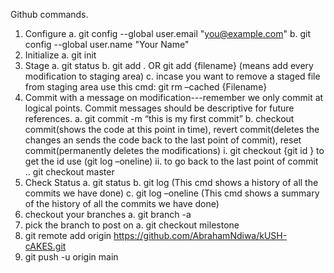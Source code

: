 Github commands.

1.	Configure 
a.	  git config --global user.email "you@example.com"
b.	  git config --global user.name "Your Name"
2.	Initialize
a.	git init
3.	Stage
a.	git status
b.	git add . OR git add {filename} (means add every modification to staging area)
c.	incase you want to remove a staged file from staging area use this cmd: git rm –cached {Filename}
4.	Commit  with a message on modification---remember we only commit at logical points. Commit messages should be descriptive for future references.
a.	git commit -m “this is my first commit”
b.	checkout commit(shows the code at this point in time), revert commit(deletes the changes an sends the code back to the last point of commit), reset commit(permanently deletes the modifications)
i.	git checkout {git id }  to get the id use (git log –oneline)
ii.	to go back to the last point of commit .. git checkout master
5.	Check Status
a.	git status
b.	git log  (This cmd shows a history of all the commits we have done)
c.	git log –oneline (This cmd shows a summary of the history of all the commits we have done)
6.	checkout your branches
a.	git branch -a
7.	pick the branch to post on 
a.	git checkout milestone
8.	git remote add origin https://github.com/AbrahamNdiwa/kUSH-cAKES.git
9.	git push -u origin main

